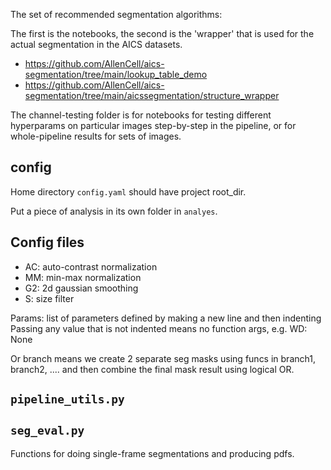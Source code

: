 The set of recommended segmentation algorithms:

The first is the notebooks, the second is the 'wrapper' that is used for the actual segmentation in the AICS datasets. 
- https://github.com/AllenCell/aics-segmentation/tree/main/lookup_table_demo
- https://github.com/AllenCell/aics-segmentation/tree/main/aicssegmentation/structure_wrapper


The channel-testing folder is for notebooks for testing different hyperparams on particular images step-by-step in the pipeline, or for whole-pipeline results for sets of images.

## config
Home directory `config.yaml` should have project root_dir. 

Put a piece of analysis in its own folder in `analyes`. 


## Config files 
- AC: auto-contrast normalization 
- MM: min-max normalization
- G2: 2d gaussian smoothing
- S: size filter

Params: list of parameters defined by making a new line and then indenting
Passing any value that is not indented means no function args, e.g. 
WD: None

Or branch means we create 2 separate seg masks using funcs in branch1, branch2, .... 
and then combine the final mask result using logical OR. 

## `pipeline_utils.py`

## `seg_eval.py`
Functions for doing single-frame segmentations and producing pdfs. 

